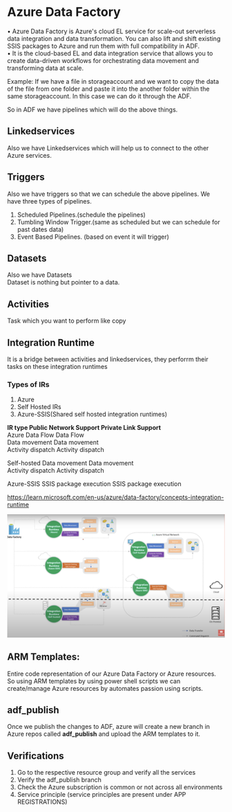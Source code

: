 # Azure Data Factory  
• Azure Data Factory is Azure's cloud EL service for scale-out serverless data integration and data transformation. You can also lift and shift existing SSIS packages to Azure and run them with full compatibility in ADF.   
• It is the cloud-based EL and data integration service that allows you to create data-driven workflows for orchestrating data movement and transforming data at scale.  

Example: If we have a file in storageaccount and we want to copy the data of the file from one folder and paste it into the another folder within the same storageaccount.  In this case we can do it through the ADF.  

So in ADF we have pipelines which will do the above things.  

## Linkedservices  
Also we have Linkedservices which will help us to connect to the other Azure services.  

## Triggers  
Also we have triggers so that we can schedule the above pipelines. 
We have three types of pipelines.  
1. Scheduled Pipelines.(schedule the pipelines) 
2. Tumbling Window Trigger.(same as scheduled but we can schedule for past dates data)  
3. Event Based Pipelines. (based on event it will trigger)  

## Datasets  
Also we have Datasets  
Dataset is nothing but pointer to a data.  

## Activities  
Task which you want to perform like copy  

## Integration Runtime  
It is a bridge between activities and linkedservices, they perforrm their tasks on these integration runtimes  
### Types of IRs  
1. Azure  
2. Self Hosted IRs  
3. Azure-SSIS(Shared self hosted integration runtimes)  

**IR type	        Public Network Support	        Private Link Support**  
Azure	        Data Flow                       Data Flow  
                Data movement                   Data movement  
                Activity dispatch	            Activity dispatch  


Self-hosted	    Data movement                   Data movement  
                Activity dispatch	            Activity dispatch  

Azure-SSIS	    SSIS package execution	        SSIS package execution  

https://learn.microsoft.com/en-us/azure/data-factory/concepts-integration-runtime  

![IRs](<IRs.png>)  


## ARM Templates:  
Entire code representation of our Azure Data Factory or Azure resources.  
So using ARM templates by using power shell scripts we can create/manage Azure resources by automates passion using scripts.  

## adf_publish  
Once we publish the changes to ADF, azure will create a new branch in Azure repos called **adf_publish** and upload the ARM templates to it.

## Verifications  
1. Go to the respective resource group and verify all the services 
2. Verify the adf_publish branch  
3. Check the Azure subscription is common or not across all environments  
4. Service principle (service principles are present under APP REGISTRATIONS)
